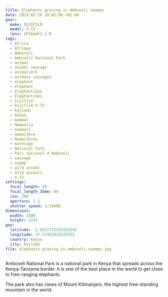 ```yaml
---
title: Elephants grazing in Amboseli swamps
date: 2019-02-28 18:02:00 +02:00
gear:
  make: FUJIFILM
  model: X-T2
  lens: XF56mmF1.2 R
tags:
  - Africa
  - Afrique
  - Amboseli
  - Amboseli National Park
  - animal
  - animal sauvage
  - animalière
  - animaux sauvages
  - elephant
  - éléphant
  - Elephantidae
  - Éléphantidés
  - Fujifilm
  - Fujifilm X-T2
  - Kajiado
  - Kenya
  - mammal
  - Mammalia
  - mammals
  - mammifère
  - Mammifères
  - marécage
  - National Park
  - Parc national d'Amboseli
  - sauvage
  - swamp
  - wild animal
  - wild animals
  - X-T2
settings:
  focal_length: 56
  focal_length_35mm: 84
  iso: 200
  aperture: 1.2
  shutter_speed: 1/26000
dimensions:
  width: 3500
  height: 2333
geo:
  latitude: -2.6522733333333335
  longitude: 37.27453833333333
  country: Kenya
  city: Kajiado
file: elephants-grazing-in-amboseli-swamps.jpg
---
```


Amboseli National Park is a national park in Kenya that spreads across the Kenya-Tanzania border. It is one of the best place in the world to get close to free-ranging elephants.

The park also has views of Mount Kilimanjaro, the highest free-standing mountain in the world.
